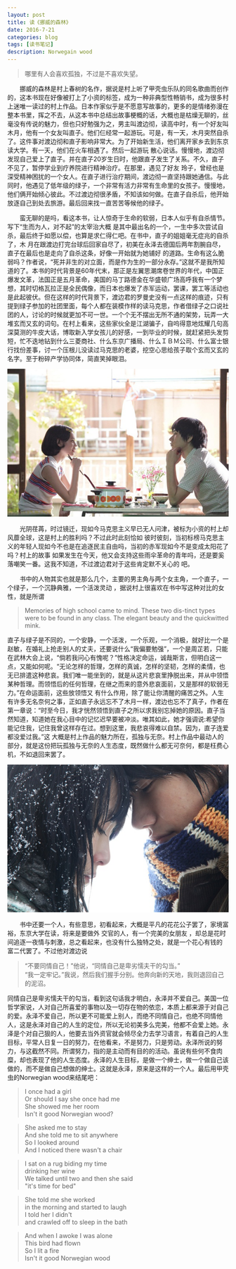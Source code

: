 ```yaml
---
layout: post
title: 读《挪威的森林》
date: 2016-7-21
categories: blog
tags: [读书笔记]
description: Norwegain wood
---
```


> 哪里有人会喜欢孤独，不过是不喜欢失望。

&emsp;&emsp;挪威的森林是村上春树的名作，据说是村上听了甲壳虫乐队的同名歌曲而创作的，这本书现在好像被打上了小资的标签，成为一种非典型性畅销书，成为很多村上迷唯一读过的村上作品。日本作家似乎是不愿意写故事的，更多的是情绪弥漫在整本书里，挥之不去，从这本书中总结出故事梗概的话，大概也是枯燥无聊的，丝毫没有传说的魅力，但也只好勉强为之，男主叫渡边彻，读高中时，有一个好友叫木月，他有一个女友叫直子。他们仨经常一起游玩。可是，有一天，木月突然自杀了。这件事对渡边彻和直子影响非常大。为了开始新生活，他们离开家乡去到东京读大学。有一天，他们在火车相遇了。然后一起游玩 散心说话。慢慢地，渡边彻发现自己爱上了直子。并在直子20岁生日时，他跟直子发生了关系。不久，直子不见了，暂停学业到疗养院进行精神治疗。在那里，遇见了好友 玲子，曾经也是深受精神困扰的一个女人。在直子进行治疗期间，渡边彻一直坚持跟她通信。与此同时，他遇见了低年级的绿子，一个非常有活力非常有生命里的女孩子。慢慢地，他们俩开始倾心彼此。不过渡边彻很矛盾，不知该如何做。在直子自杀后，他开始放逐自己到处去旅游。最后回来找一直苦苦等候他的绿子。

&emsp;&emsp;蛮无聊的是吗，看这本书，让人惊奇于生命的软弱，日本人似乎有自杀情节。写下“生而为人，对不起”的太宰治大概
是其中最出名的一个，一生中多次尝试自杀，最后终于如愿以偿，也算是求仁得仁吧。在书中，直子的姐姐毫无症兆的自杀了，木
月在跟渡边打完台球后回家自尽了，初美在永泽去德国后两年割腕自尽，直子在最后也是走向了自杀这条，好像一开始就为她铺好
的道路。生命有这么脆弱吗？作者说，“死并非生的对立面，而是作为生的一部分永存。”这就不是我所知道的了。本书的时代背景是60年代末，那正是左翼思潮席卷世界的年代，中国正爆发文革，法国正是五月革命，美国的马丁路德金在华盛顿广场高呼我有一个梦想，其时切格瓦拉正是全民偶像，而日本也爆发了赤军运动，罢课，罢工等活动也是此起彼伏。但在这样的时代背景下，渡边君的罗曼史没有一点这样的痕迹，只有提到绿子参加的社团里面，每个人都在装模作样的读马克思，作者借绿子之口说社团的人，讨论的时候就更加不可一世。一个个无不摆出无所不通的架势，玩弄一大堆玄而又玄的词句。在村上看来，这些家伙全是江湖骗子，自呜得意地炫耀几句高深莫测的牛皮大话，博取新入学女孩儿的好感，一到毕业的时候，就赶紧把头发剪短，忙不迭地钻到什么三菱商社、什么东京广播局、什么ＩＢＭ公司、什么富士银行找份差事，讨一个压根儿没读过马克思的老婆，挖空心思给孩子取个玄而又玄的名字。至于粉碎产学协同体，简直笑掉眼泪。

<center><img src="https://raw.githubusercontent.com/whuhan2013/ImageRepertory/master/blog/blog12.jpg"></center>

&emsp;&emsp;光阴荏苒，时过镜迁，现如今马克思主义早已无人问津，被标为小资的村上却风蘼全球，这是村上的胜利吗？不过此时此刻恰如
彼时彼刻，当初标榜马克思主义的年轻人现如今不也是在追逐民主自由吗，当初的赤军现如今不是变成太阳花了吗？村上的故事
如果发生在今天，他又会支持这些雨伞革命的青年吗，还是要奚落嘲笑一番。这我不知道，不过渡边君对于这些肯定默不关心的
吧。

&emsp;&emsp;书中的人物其实也就是那么几个，主要的男主角与两个女主角，一个直子，一个绿子，一个沉静典雅，一个活泼灵动
，据说村上很喜欢在书中写这种对比的女性，就是所谓

> Memories of high school came to mind. These two dis-tinct types were to be found in any class. The elegant beauty and the quickwitted mink.

直子与绿子是不同的，一个安静，一个活泼，一个乐观，一个消极，就好比一个是赵敏，在婚礼上抢走别人的丈夫，还要说什么“我偏要勉强”，一个是周芷若，只能在武林大会上说，“倘若我问心有愧呢？”性格决定命运，诚哉斯言，但明白这一点，又能如何呢。“无论怎样的哲理，怎样的真诚，怎样的坚韧，怎样的柔情，也无已排遣这种悲哀。我们唯一能坐到的，就是从这片悲哀里挣脱出来，并从中领悟某种哲理。而领悟后的任何哲理，在继之而来的意外悲哀面前，又是那样的软弱无力。”在命运面前，这些放领悟又
有什么作用，除了能让你清醒的痛苦之外。人生有许多无名奈何之事，正如直子永远忘不了木月一样，渡边也忘不了真子，作者在第一章说：“时至今日，我才恍然领悟到直子之所以求我别忘掉她的原因。直子当然知道，知道她在我心目中的记忆迟早要被冲淡。唯其如此，她才强调说:希望你能记住我，记住我曾这样存在过。想到这里，我悲哀得难以自禁。因为，直子连爱都没爱过我。”这
大概是村上作品的魅力所在，孤独与无奈。村上作品中最动人的部分，就是这份把玩孤独与无奈的人生态度，既然做什么都无可奈何，都是枉费心机，不如退回来罢了。

<center><img src="https://raw.githubusercontent.com/whuhan2013/ImageRepertory/master/blog/blog11.jpg"></center>

&emsp;&emsp;书中还要一个人，有些意思，初看起来，大概是平凡的花花公子罢了，家境富裕，东京大学在读，将来是要做外
交官的人，有一个完美的女朋友 ，却总是花时间追逐一夜情与刺激，总之看起来，也没有什么独特之处，就是一个花心有钱的
富二代罢了。不过他对渡边说

> “不要同情自己！”他说，“同情自己是卑劣懦夫干的勾当。”        
> “我一定牢记。”我说，然后我们握手分别。他奔向新的天地，我则退回自己的泥沼。     

同情自己是卑劣懦夫干的勾当，看到这句话我才明白，永泽并不爱自己。美国一位哲学家说，人对自己所喜爱的事物以及一切存在物的依恋，本质上都来源于对自己的爱。永泽不爱自己，所以更不可能爱上别人，而绝不同情自己，也绝不同情他人，这是永泽对自己的人生的定位，所以无论初美多么完美，他都不会爱上她。永泽是个对自己狠的人，他要去当外资官就会倾尽全力去学习语言，有着自己的人生目标，平常人日复一日的努力，在他看来，不是努力，只是劳动。永泽所说的努力，与这截然不同。所谓努力，指的是主动而有目的的活动。虽说有些何不食肉糜，却也表现了他的人生态度。永泽的人生目标，是做一个绅士，做一个做自己该做的，而不是做自己想做的绅士。这就是永泽，原来是这样的一个人。最后用甲壳虫的Norwegian wood来结尾吧：

> I once had a girl      
> Or should I say she once had me       
> She showed me her room    
> Isn't it good Norwegian wood?        

> She asked me to stay       
> And she told me to sit anywhere      
> So I looked around         
> And I noticed there wasn't a chair         
 
> I sat on a rug biding my time        
> drinking her wine            
> We talked until two and then she said        
> "it's time for bed"         
 
> She told me she worked    
> in the morning and started to laugh      
> I told her I didn't       
> and crawled off to sleep in the bath       

> And when I awoke I was alone      
> This bird had flown         
> So I lit a fire         
> Isn't it good Norwegian wood         

